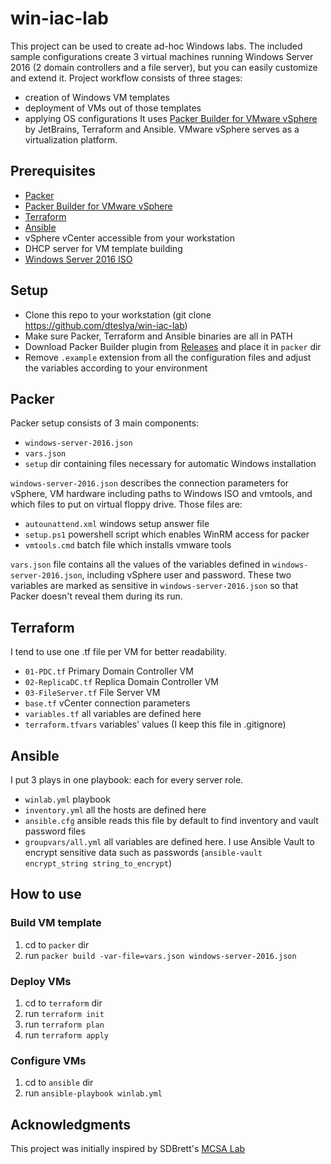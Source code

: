 # win-iac-lab
This project can be used to create ad-hoc Windows labs. The included sample configurations create 3 virtual machines running Windows Server 2016 (2 domain controllers and a file server), but you can easily customize and extend it.
Project workflow consists of three stages:
* creation of Windows VM templates
* deployment of VMs out of those templates 
* applying OS configurations
It uses [Packer Builder for VMware vSphere](https://github.com/jetbrains-infra/packer-builder-vsphere) by JetBrains, Terraform and Ansible.
VMware vSphere serves as a virtualization platform.

## Prerequisites
* [Packer](https://packer.io)
* [Packer Builder for VMware vSphere](https://github.com/jetbrains-infra/packer-builder-vsphere)
* [Terraform](http://terraform.io)
* [Ansible](http://ansible.com)
* vSphere vCenter accessible from your workstation
* DHCP server for VM template building
* [Windows Server 2016 ISO](https://www.microsoft.com/en-us/evalcenter/evaluate-windows-server-2016)

## Setup
* Clone this repo to your workstation (git clone https://github.com/dteslya/win-iac-lab)
* Make sure Packer, Terraform and Ansible binaries are all in PATH
* Download Packer Builder plugin from [Releases](https://github.com/jetbrains-infra/packer-builder-vsphere/releases) and place it in `packer` dir
* Remove `.example` extension from all the configuration files and adjust the variables according to your environment

## Packer
Packer setup consists of 3 main components:
* `windows-server-2016.json`
* `vars.json`
* `setup` dir containing files necessary for automatic Windows installation

`windows-server-2016.json` describes the connection parameters for vSphere, VM hardware including paths to Windows ISO and vmtools, and which files to put on virtual floppy drive. Those files are:
* `autounattend.xml` windows setup answer file
* `setup.ps1` powershell script which enables WinRM access for packer
* `vmtools.cmd` batch file which installs vmware tools

`vars.json` file contains all the values of the variables defined in `windows-server-2016.json`, including vSphere user and password. These two variables are marked as sensitive in `windows-server-2016.json` so that Packer doesn't reveal them during its run.

## Terraform
I tend to use one .tf file per VM for better readability.
* `01-PDC.tf` Primary Domain Controller VM
* `02-ReplicaDC.tf` Replica Domain Controller VM
* `03-FileServer.tf` File Server VM
* `base.tf` vCenter connection parameters
* `variables.tf` all variables are defined here
* `terraform.tfvars` variables' values (I keep this file in .gitignore)

## Ansible
I put 3 plays in one playbook: each for every server role.
* `winlab.yml` playbook
* `inventory.yml` all the hosts are defined here
* `ansible.cfg` ansible reads this file by default to find inventory and vault password files
* `groupvars/all.yml` all variables are defined here. I use Ansible Vault to encrypt sensitive data such as passwords (`ansible-vault encrypt_string string_to_encrypt`)

## How to use
### Build VM template
1. cd to `packer` dir
2. run `packer build -var-file=vars.json windows-server-2016.json`

### Deploy VMs
1. cd to `terraform` dir
2. run `terraform init`
3. run `terraform plan`
4. run `terraform apply`

### Configure VMs
1. cd to `ansible` dir
2. run `ansible-playbook winlab.yml`

## Acknowledgments
This project was initially inspired by SDBrett's [MCSA Lab](https://github.com/SDBrett/mcsa_lab)